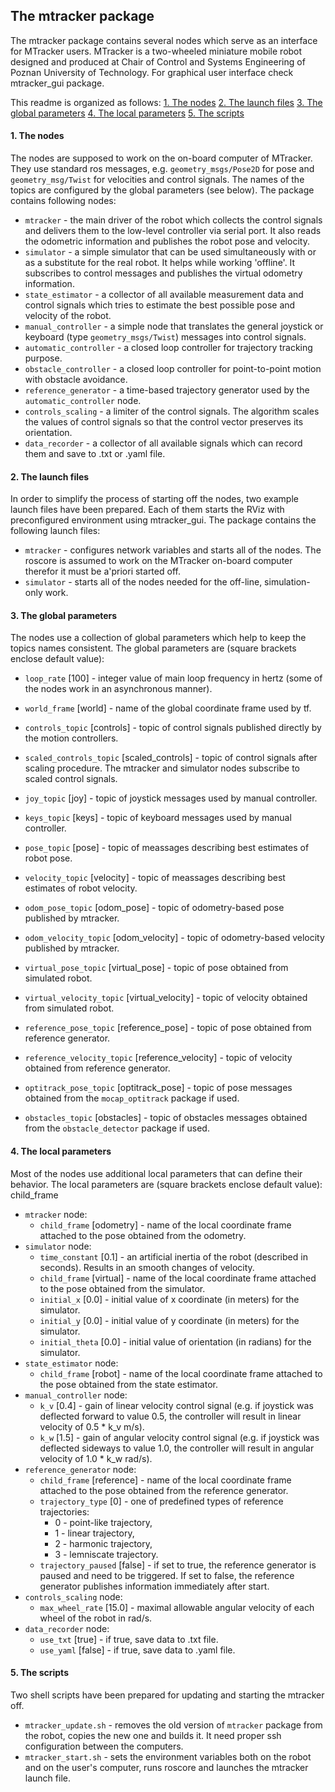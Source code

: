 ## The mtracker package

The mtracker package contains several nodes which serve as an interface for MTracker users. MTracker is a two-wheeled miniature mobile robot designed and produced at Chair of Control and Systems Engineering of Poznan University of Technology. For graphical user interface check mtracker_gui package.

This readme is organized as follows:
[1. The nodes](#nodes)
[2. The launch files](#launch)
[3. The global parameters](#globals)
[4. The local parameters](#globals)
[5. The scripts](#scripts)

#### <a name="nodes"></a>1. The nodes

The nodes are supposed to work on the on-board computer of MTracker. They use standard ros messages, e.g. `geometry_msgs/Pose2D` for pose and `geometry_msg/Twist` for velocities and control signals. The names of the topics are configured by the global parameters (see below). The package contains following nodes: 

* `mtracker` - the main driver of the robot which collects the control signals and delivers them to the low-level controller via serial port. It also reads the odometric information and publishes the robot pose and velocity. 
* `simulator` - a simple simulator that can be used simultaneously with or as a substitute for the real robot. It helps while working 'offline'. It subscribes to control messages and publishes the virtual odometry information.
* `state_estimator` - a collector of all available measurement data and control signals which tries to estimate the best possible pose and velocity of the robot.
* `manual_controller` - a simple node that translates the general joystick or keyboard (type `geometry_msgs/Twist`) messages into control signals. 
* `automatic_controller` - a closed loop controller for trajectory tracking purpose. 
* `obstacle_controller` - a closed loop controller for point-to-point motion with obstacle avoidance. 
* `reference_generator` - a time-based trajectory generator used by the `automatic_controller` node. 
* `controls_scaling` - a limiter of the control signals. The algorithm scales the values of control signals so that the control vector preserves its orientation.
* `data_recorder` - a collector of all available signals which can record them and save to .txt or .yaml file.

#### <a name="launch"></a>2. The launch files

In order to simplify the process of starting off the nodes, two example launch files have been prepared. Each of them starts the RViz with preconfigured environment using mtracker_gui. The package contains the following launch files:

* `mtracker` - configures network variables and starts all of the nodes. The roscore is assumed to work on the MTracker on-board computer therefor it must be a'priori started off.
* `simulator` - starts all of the nodes needed for the off-line, simulation-only work.

#### <a name="globals"></a>3. The global parameters

The nodes use a collection of global parameters which help to keep the topics names consistent. The global parameters are (square brackets enclose default value):

* `loop_rate` [100] - integer value of main loop frequency in hertz (some of the nodes work in an asynchronous manner).
* `world_frame` [world] - name of the global coordinate frame used by tf.

* `controls_topic` [controls] - topic of control signals published directly by the motion controllers.
* `scaled_controls_topic` [scaled_controls] - topic of control signals after scaling procedure. The mtracker and simulator nodes subscribe to scaled control signals.
* `joy_topic` [joy] - topic of joystick messages used by manual controller.
* `keys_topic` [keys] - topic of keyboard messages used by manual controller.

* `pose_topic` [pose] - topic of meassages describing best estimates of robot pose. 
* `velocity_topic` [velocity] - topic of meassages describing best estimates of robot velocity. 
* `odom_pose_topic` [odom_pose] - topic of odometry-based pose published by mtracker. 
* `odom_velocity_topic` [odom_velocity] - topic of odometry-based velocity published by mtracker. 
* `virtual_pose_topic` [virtual_pose] - topic of pose obtained from simulated robot.
* `virtual_velocity_topic` [virtual_velocity] - topic of velocity obtained from simulated robot.
* `reference_pose_topic` [reference_pose] - topic of pose obtained from reference generator.
* `reference_velocity_topic` [reference_velocity] - topic of velocity obtained from reference generator.

* `optitrack_pose_topic` [optitrack_pose] - topic of pose messages obtained from the `mocap_optitrack` package if used.
* `obstacles_topic` [obstacles] - topic of obstacles messages obtained from the `obstacle_detector` package if used.

#### <a name="locals"></a> 4. The local parameters

Most of the nodes use additional local parameters that can define their behavior. The local parameters are (square brackets enclose default value):
child_frame

* `mtracker` node:
    * `child_frame` [odometry] - name of the local coordinate frame attached to the pose obtained from the odometry.
* `simulator` node:
    * `time_constant` [0.1] - an artificial inertia of the robot (described in seconds). Results in an smooth changes of velocity.
    * `child_frame` [virtual] - name of the local coordinate frame attached to the pose obtained from the simulator.
    * `initial_x` [0.0] - initial value of x coordinate (in meters) for the simulator.
    * `initial_y` [0.0] - initial value of y coordinate (in meters) for the simulator.
    * `initial_theta` [0.0] - initial value of orientation (in radians) for the simulator.
* `state_estimator` node:
    * `child_frame` [robot] - name of the local coordinate frame attached to the pose obtained from the state estimator.
* `manual_controller` node:
    * `k_v` [0.4] - gain of linear velocity control signal (e.g. if joystick was deflected forward to value 0.5, the controller will result in linear velocity of 0.5 * k_v m/s).
    * `k_w` [1.5] - gain of angular velocity control signal (e.g. if joystick was deflected sideways to value 1.0, the controller will result in angular velocity of 1.0 * k_w rad/s).
* `reference_generator` node:
    * `child_frame` [reference] - name of the local coordinate frame attached to the pose obtained from the reference generator.
    * `trajectory_type` [0] - one of predefined types of reference trajectories:
        * 0 - point-like trajectory,
        * 1 - linear trajectory,
        * 2 - harmonic trajectory,
        * 3 - lemniscate trajectory.
    * `trajectory_paused` [false] - if set to true, the reference generator is paused and need to be triggered. If set to false, the reference generator publishes information immediately after start.
* `controls_scaling` node:
    * `max_wheel_rate` [15.0] - maximal allowable angular velocity of each wheel of the robot in rad/s.
* `data_recorder` node:
    * `use_txt` [true] - if true, save data to .txt file.
    * `use_yaml` [false] - if true, save data to .yaml file.

#### <a name="scripts"></a> 5. The scripts

Two shell scripts have been prepared for updating and starting the mtracker off.

* `mtracker_update.sh` - removes the old version of `mtracker` package from the robot, copies the new one and builds it. It need proper ssh configuration between the computers.
* `mtracker_start.sh` - sets the environment variables both on the robot and on the user's computer, runs roscore and launches the mtracker launch file.

